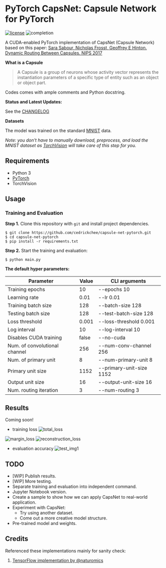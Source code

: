 # PyTorch CapsNet: Capsule Network for PyTorch

[![license](https://img.shields.io/github/license/mashape/apistatus.svg?maxAge=2592000)](https://github.com/cedrickchee/capsule-net-pytorch/blob/master/LICENSE)
![completion](https://img.shields.io/badge/completion%20state-90%25-green.svg?style=plastic)

A CUDA-enabled PyTorch implementation of CapsNet (Capsule Network) based on this paper:
[Sara Sabour, Nicholas Frosst, Geoffrey E Hinton. Dynamic Routing Between Capsules. NIPS 2017](https://arxiv.org/abs/1710.09829)

**What is a Capsule**

> A Capsule is a group of neurons whose activity vector represents the instantiation parameters of a specific type of entity such as an object or object part.

Codes comes with ample comments and Python docstring.

**Status and Latest Updates:**

See the [CHANGELOG](CHANGELOG.md)

**Datasets**

The model was trained on the standard [MNIST](http://yann.lecun.com/exdb/mnist/) data.

*Note: you don't have to manually download, preprocess, and load the MNIST dataset as [TorchVision](https://github.com/pytorch/vision) will take care of this step for you.*

## Requirements
- Python 3
- [PyTorch](http://pytorch.org/)
- TorchVision

## Usage

### Training and Evaluation
**Step 1.**
Clone this repository with ``git`` and install project dependencies.

```
$ git clone https://github.com/cedrickchee/capsule-net-pytorch.git
$ cd capsule-net-pytorch
$ pip install -r requirements.txt
```

**Step 2.** 
Start the training and evaluation:
```
$ python main.py
```

**The default hyper parameters:**

| Parameter | Value | CLI arguments |
| --- | --- | --- |
| Training epochs | 10 | --epochs 10 |
| Learning rate | 0.01 | --lr 0.01 |
| Training batch size | 128 | --batch-size 128 |
| Testing batch size | 128 | --test-batch-size 128 |
| Loss threshold | 0.001 | --loss-threshold 0.001 |
| Log interval | 10 | --log-interval 10 |
| Disables CUDA training | false | --no-cuda |
| Num. of convolutional channel | 256 | --num-conv-channel 256 |
| Num. of primary unit | 8 | --num-primary-unit 8 |
| Primary unit size | 1152 | --primary-unit-size 1152 |
| Output unit size | 16 | --output-unit-size 16 |
| Num. routing iteration | 3 | --num-routing 3 |

## Results
Coming soon!

- training loss
![total_loss](internal/img/training/training_loss.png)

![margin_loss](internal/img/training/margin_loss.png)
![reconstruction_loss](internal/img/training/reconstruction_loss.png)

- evaluation accuracy
![test_img1](internal/img/evaluation/test_000.png)

## TODO
- [WIP] Publish results.
- [WIP] More testing.
- Separate training and evaluation into independent command.
- Jupyter Notebook version.
- Create a sample to show how we can apply CapsNet to real-world application.
- Experiment with CapsNet:
    * Try using another dataset.
    * Come out a more creative model structure.
- Pre-trained model and weights.

## Credits

Referenced these implementations mainly for sanity check:
1. [TensorFlow implementation by @naturomics](https://github.com/naturomics/CapsNet-Tensorflow)
